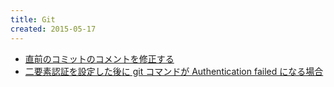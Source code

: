 ```yaml
---
title: Git
created: 2015-05-17
---
```


* [直前のコミットのコメントを修正する](git-modify-comment.html)
* [二要素認証を設定した後に git コマンドが Authentication failed になる場合](git-two-factor-auth-error.html)
